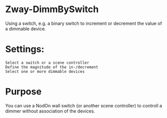# Zway-DimmBySwitch
Using a switch, e.g. a binary switch to increment or decrement the value of a dimmable device.

# Settings:
	Select a switch or a scene controller
	Define the magnitude of the in-/decrement
	Select one or more dimmable devices

# Purpose
You can use a NodOn wall switch (or another scene controller) to controll a dimmer without association of the devices.
